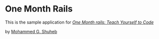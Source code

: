 # One Month Rails

This is the sample application for
[*One Month rails: Teach Yourself to Code*](http://onemonthrails.com)

by [Mohammed G. Shuheb](http://twitter.com/shubzinator)